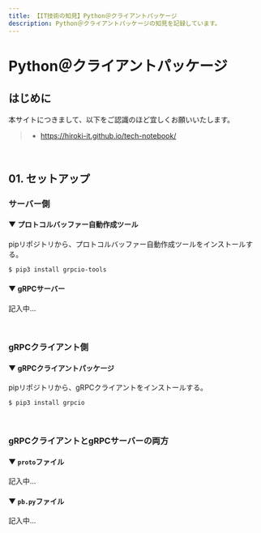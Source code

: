 ```yaml
---
title: 【IT技術の知見】Python＠クライアントパッケージ
description: Python＠クライアントパッケージの知見を記録しています。
---
```


# Python＠クライアントパッケージ

## はじめに

本サイトにつきまして、以下をご認識のほど宜しくお願いいたします。

> - https://hiroki-it.github.io/tech-notebook/

<br>

## 01. セットアップ

### サーバー側

#### ▼ プロトコルバッファー自動作成ツール

pipリポジトリから、プロトコルバッファー自動作成ツールをインストールする。

```bash
$ pip3 install grpcio-tools
```

#### ▼ gRPCサーバー

記入中...

<br>

### gRPCクライアント側

#### ▼ gRPCクライアントパッケージ

pipリポジトリから、gRPCクライアントをインストールする。

```bash
$ pip3 install grpcio
```

<br>

### gRPCクライアントとgRPCサーバーの両方

#### ▼ `proto`ファイル

記入中...

#### ▼ `pb.py`ファイル

記入中...

<br>

